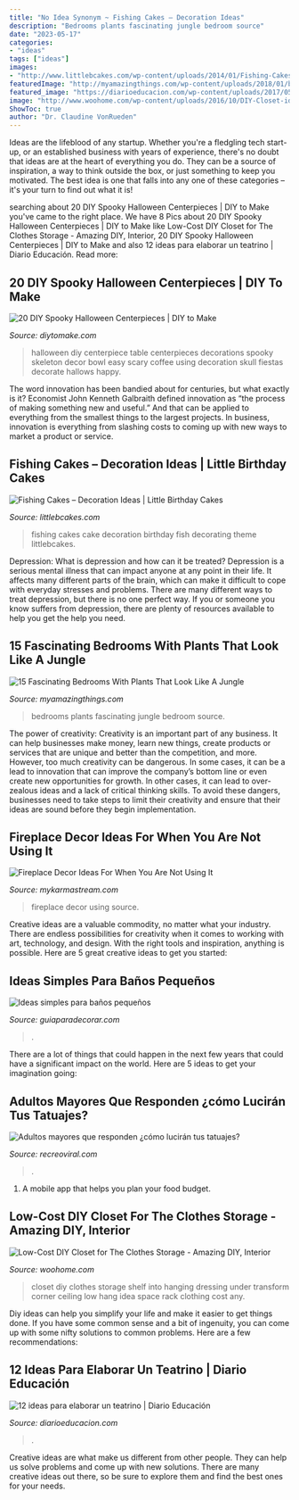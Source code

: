 ```yaml
---
title: "No Idea Synonym ~ Fishing Cakes – Decoration Ideas"
description: "Bedrooms plants fascinating jungle bedroom source"
date: "2023-05-17"
categories:
- "ideas"
tags: ["ideas"]
images:
- "http://www.littlebcakes.com/wp-content/uploads/2014/01/Fishing-Cakes-Photos.jpg"
featuredImage: "http://myamazingthings.com/wp-content/uploads/2018/01/bedroom-plants-2.jpg"
featured_image: "https://diarioeducacion.com/wp-content/uploads/2017/05/teatrino-7.jpg"
image: "http://www.woohome.com/wp-content/uploads/2016/10/DIY-Closet-ideas-05.jpg"
ShowToc: true
author: "Dr. Claudine VonRueden"
---
```



Ideas are the lifeblood of any startup. Whether you're a fledgling tech start-up, or an established business with years of experience, there's no doubt that ideas are at the heart of everything you do. They can be a source of inspiration, a way to think outside the box, or just something to keep you motivated. The best idea is one that falls into any one of these categories – it's your turn to find out what it is!

	

		
searching about 20 DIY Spooky Halloween Centerpieces | DIY to Make you've came to the right place. We have 8 Pics about 20 DIY Spooky Halloween Centerpieces | DIY to Make like Low-Cost DIY Closet for The Clothes Storage - Amazing DIY, Interior, 20 DIY Spooky Halloween Centerpieces | DIY to Make and also 12 ideas para elaborar un teatrino | Diario Educación. Read more:
		
    
## 20 DIY Spooky Halloween Centerpieces | DIY To Make

<img loading=lazy src="http://www.diytomake.com/wp-content/uploads/2015/10/Skeleton-Halloween-DIY-Centerpiece.jpg" onerror="this.onerror=null;this.src='https://tse2.mm.bing.net/th?id=OIP.u1SxOnNWrRpvxVSjw3GlfAHaLH&amp;pid=15.1';" alt="20 DIY Spooky Halloween Centerpieces | DIY to Make">

_Source: diytomake.com_

>halloween diy centerpiece table centerpieces decorations spooky skeleton decor bowl easy scary coffee using decoration skull fiestas decorate hallows happy. 

	

The word innovation has been bandied about for centuries, but what exactly is it? Economist John Kenneth Galbraith defined innovation as “the process of making something new and useful.” And that can be applied to everything from the smallest things to the largest projects. In business, innovation is everything from slashing costs to coming up with new ways to market a product or service.

    
## Fishing Cakes – Decoration Ideas | Little Birthday Cakes

<img loading=lazy src="http://www.littlebcakes.com/wp-content/uploads/2014/01/Fishing-Cakes-Photos.jpg" onerror="this.onerror=null;this.src='https://tse2.mm.bing.net/th?id=OIP.LIbFpHHpXGlG9XmeWgunUgHaJ4&amp;pid=15.1';" alt="Fishing Cakes – Decoration Ideas | Little Birthday Cakes">

_Source: littlebcakes.com_

>fishing cakes cake decoration birthday fish decorating theme littlebcakes. 

	

Depression: What is depression and how can it be treated?
Depression is a serious mental illness that can impact anyone at any point in their life. It affects many different parts of the brain, which can make it difficult to cope with everyday stresses and problems. There are many different ways to treat depression, but there is no one perfect way. If you or someone you know suffers from depression, there are plenty of resources available to help you get the help you need.

    
## 15 Fascinating Bedrooms With Plants That Look Like A Jungle

<img loading=lazy src="http://myamazingthings.com/wp-content/uploads/2018/01/bedroom-plants-2.jpg" onerror="this.onerror=null;this.src='https://tse3.mm.bing.net/th?id=OIP.EX-M7pl48jsMIB9VjpqRRgHaKV&amp;pid=15.1';" alt="15 Fascinating Bedrooms With Plants That Look Like A Jungle">

_Source: myamazingthings.com_

>bedrooms plants fascinating jungle bedroom source. 

	

The power of creativity:
Creativity is an important part of any business. It can help businesses make money, learn new things, create products or services that are unique and better than the competition, and more. However, too much creativity can be dangerous. In some cases, it can be a lead to innovation that can improve the company’s bottom line or even create new opportunities for growth. In other cases, it can lead to over-zealous ideas and a lack of critical thinking skills. To avoid these dangers, businesses need to take steps to limit their creativity and ensure that their ideas are sound before they begin implementation.

    
## Fireplace Decor Ideas For When You Are Not Using It

<img loading=lazy src="https://mykarmastream.com/wp-content/uploads/2017/09/fireplace-14.jpg" onerror="this.onerror=null;this.src='https://tse4.mm.bing.net/th?id=OIP.qmbUp1HcttIeEpEIfBRxKQHaLH&amp;pid=15.1';" alt="Fireplace Decor Ideas For When You Are Not Using It">

_Source: mykarmastream.com_

>fireplace decor using source. 

	

Creative ideas are a valuable commodity, no matter what your industry. There are endless possibilities for creativity when it comes to working with art, technology, and design. With the right tools and inspiration, anything is possible. Here are 5 great creative ideas to get you started: 

    
## Ideas Simples Para Baños Pequeños

<img loading=lazy src="https://www.guiaparadecorar.com/wp-content/uploads/2012/09/Ideas-para-cuartos-de-bano-pequenos-01.jpg" onerror="this.onerror=null;this.src='https://tse4.mm.bing.net/th?id=OIP.19hMIHf6Lg-vQdennmRbkgAAAA&amp;pid=15.1';" alt="Ideas simples para baños pequeños">

_Source: guiaparadecorar.com_

>. 

	

There are a lot of things that could happen in the next few years that could have a significant impact on the world. Here are 5 ideas to get your imagination going: 

    
## Adultos Mayores Que Responden ¿cómo Lucirán Tus Tatuajes?

<img loading=lazy src="http://www.recreoviral.com/wp-content/uploads/2015/03/Cómo-se-ven-los-tatuajes-en-personas-mayores-12.jpg" onerror="this.onerror=null;this.src='https://tse4.mm.bing.net/th?id=OIP.P03nq0vXLnX6ee7HyIqYQQHaGh&amp;pid=15.1';" alt="Adultos mayores que responden ¿cómo lucirán tus tatuajes?">

_Source: recreoviral.com_

>. 

	

1. A mobile app that helps you plan your food budget.

    
## Low-Cost DIY Closet For The Clothes Storage - Amazing DIY, Interior

<img loading=lazy src="http://www.woohome.com/wp-content/uploads/2016/10/DIY-Closet-ideas-05.jpg" onerror="this.onerror=null;this.src='https://tse4.mm.bing.net/th?id=OIP.3JHBdgJjKZNnlbGaX9F2WAHaLI&amp;pid=15.1';" alt="Low-Cost DIY Closet for The Clothes Storage - Amazing DIY, Interior">

_Source: woohome.com_

>closet diy clothes storage shelf into hanging dressing under transform corner ceiling low hang idea space rack clothing cost any. 

	

Diy ideas can help you simplify your life and make it easier to get things done. If you have some common sense and a bit of ingenuity, you can come up with some nifty solutions to common problems. Here are a few recommendations: 

    
## 12 Ideas Para Elaborar Un Teatrino | Diario Educación

<img loading=lazy src="https://diarioeducacion.com/wp-content/uploads/2017/05/teatrino-7.jpg" onerror="this.onerror=null;this.src='https://tse1.mm.bing.net/th?id=OIP.rkWNK3GID6DTidSvWuYBVAAAAA&amp;pid=15.1';" alt="12 ideas para elaborar un teatrino | Diario Educación">

_Source: diarioeducacion.com_

>. 

	

Creative ideas are what make us different from other people. They can help us solve problems and come up with new solutions. There are many creative ideas out there, so be sure to explore them and find the best ones for your needs.

